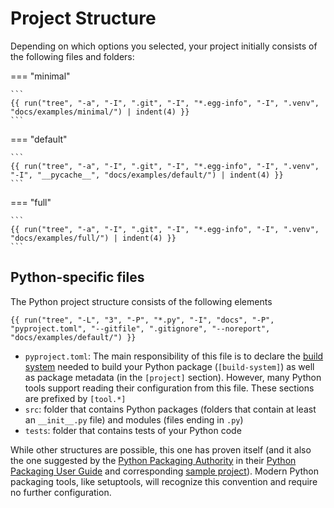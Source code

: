 # Project Structure

Depending on which options you selected, your project initially consists of the following files and folders:

=== "minimal"

    ```
    {{ run("tree", "-a", "-I", ".git", "-I", "*.egg-info", "-I", ".venv", "docs/examples/minimal/") | indent(4) }}
    ```

=== "default"

    ```
    {{ run("tree", "-a", "-I", ".git", "-I", "*.egg-info", "-I", ".venv", "-I", "__pycache__", "docs/examples/default/") | indent(4) }}
    ```

=== "full"

    ```
    {{ run("tree", "-a", "-I", ".git", "-I", "*.egg-info", "-I", ".venv", "docs/examples/full/") | indent(4) }}
    ```

## Python-specific files

The Python project structure consists of the following elements

```
{{ run("tree", "-L", "3", "-P", "*.py", "-I", "docs", "-P", "pyproject.toml", "--gitfile", ".gitignore", "--noreport", "docs/examples/default/") }}
```

* `pyproject.toml`: The main responsibility of this file is to declare the [build system][] needed to build your Python package (`[build-system]`) as well as package metadata (in the `[project]` section). However, many Python tools support reading their configuration from this file. These sections are prefixed by `[tool.*]`
* `src`: folder that contains Python packages (folders that contain at least an `__init__.py` file) and modules (files ending in `.py`)
* `tests`: folder that contains tests of your Python code

While other structures are possible, this one has proven itself (and it also the one suggested by the [Python Packaging Authority][pypa] in their [Python Packaging User Guide][] and corresponding [sample project][pypa sample project]). Modern Python packaging tools, like setuptools, will recognize this convention and require no further configuration.

[build system]: https://pip.pypa.io/en/stable/reference/build-system/pyproject-toml/
[pypa]: https://www.pypa.io/en/latest/
[pypa sample project]: https://github.com/pypa/sampleproject
[Python Packaging User Guide]: https://packaging.python.org/en/latest/tutorials/packaging-projects/
